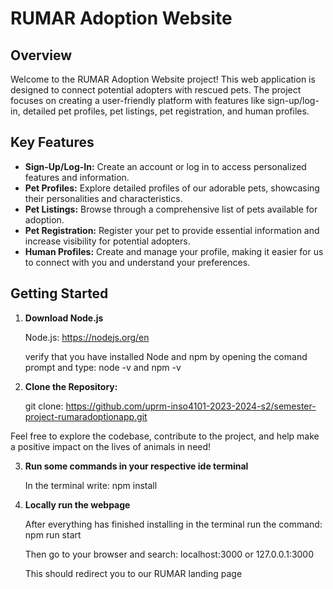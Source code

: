 # RUMAR Adoption Website

## Overview

Welcome to the RUMAR Adoption Website project! This web application is designed to connect potential adopters with rescued pets. The project focuses on creating a user-friendly platform with features like sign-up/log-in, detailed pet profiles, pet listings, pet registration, and human profiles.

## Key Features

- **Sign-Up/Log-In:** Create an account or log in to access personalized features and information.
- **Pet Profiles:** Explore detailed profiles of our adorable pets, showcasing their personalities and characteristics.
- **Pet Listings:** Browse through a comprehensive list of pets available for adoption.
- **Pet Registration:** Register your pet to provide essential information and increase visibility for potential adopters.
- **Human Profiles:** Create and manage your profile, making it easier for us to connect with you and understand your preferences.

## Getting Started

1. **Download Node.js**

   Node.js: https://nodejs.org/en

   verify that you have installed Node and npm by opening the comand prompt and type: node -v and npm -v

2. **Clone the Repository:**

   git clone: https://github.com/uprm-inso4101-2023-2024-s2/semester-project-rumaradoptionapp.git
   
Feel free to explore the codebase, contribute to the project, and help make a positive impact on the lives of animals in need!

3. **Run some commands in your respective ide terminal**

   In the terminal write: npm install

4. **Locally run the webpage**

   After everything has finished installing in the terminal run the command: npm run start

   Then go to your browser and search: localhost:3000 or 127.0.0.1:3000

   This should redirect you to our RUMAR landing page
